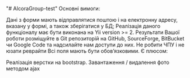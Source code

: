 "# AlcoraGroup-test" 
Основні вимоги:

Дані з форми мають відправлятися поштою і на електронну адресу, вказану у формі, а також зберігатися у БД;
Реалізація даного функціоналу має бути виконана на Yii version >= 2.
Результати Вашої роботи розміщуйте в Git репозиторій на GitHub, SourceForge, BitBucket чи Google Code та надсилайте нам доступи до них.
Не робити ЧПУ і не юзати реврайти
Всі поля мають бути обов’язковими.
Є плюсом:

Реалізація верстки на bootstrap.
Завантаження / видалення фото методом ajax

